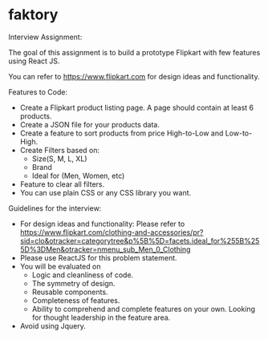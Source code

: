 # faktory

Interview Assignment:


The goal of this assignment is to build a prototype Flipkart with few features
using React JS.

You can refer to https://www.flipkart.com for design ideas and functionality.

Features to Code:

- Create a Flipkart product listing page. A page should contain at least 6 products.
- Create a JSON file for your products data. 
- Create a feature to sort products from price High-to-Low and Low-to-High.
- Create Filters based on:
  - Size(S, M, L, XL)
  - Brand
  - Ideal for (Men, Women, etc)
- Feature to clear all filters.
- You can use plain CSS or any CSS library you want.



Guidelines for the interview:
- For design ideas and functionality: Please refer to https://www.flipkart.com/clothing-and-accessories/pr?sid=clo&otracker=categorytree&p%5B%5D=facets.ideal_for%255B%255D%3DMen&otracker=nmenu_sub_Men_0_Clothing
- Please use ReactJS for this problem statement.
- You will be evaluated on
  - Logic and cleanliness of code.
  - The symmetry of design.
  - Reusable components.
  - Completeness of features.
  - Ability to comprehend and complete features on your own. Looking for thought leadership in the feature area.
- Avoid using Jquery.

